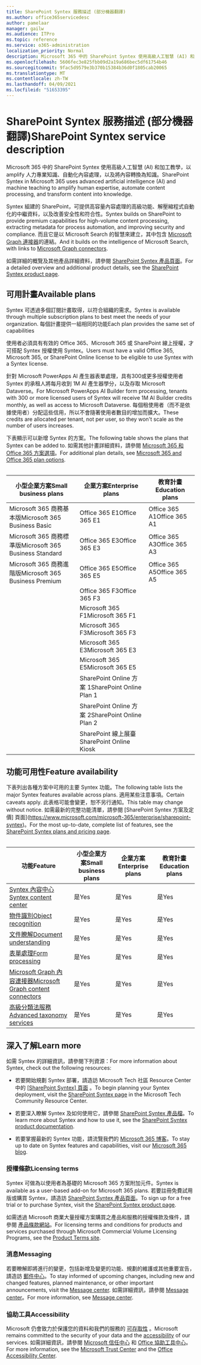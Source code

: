 ```yaml
---
title: SharePoint Syntex 服務描述 (部分機器翻譯)
ms.author: office365servicedesc
author: pamelaar
manager: gailw
ms.audience: ITPro
ms.topic: reference
ms.service: o365-administration
localization_priority: Normal
description: Microsoft 365 中的 SharePoint Syntex 使用高級人工智慧 (AI) 和加工教學，以 amplify 人力專業知識、自動化內容處理，以及將內容轉換為知識。
ms.openlocfilehash: 5606fec3e825fbb09d2a19a686bec5df61754b46
ms.sourcegitcommit: 9fac5d9579e3b370b15384b36d0f1805cab20065
ms.translationtype: MT
ms.contentlocale: zh-TW
ms.lasthandoff: 04/09/2021
ms.locfileid: "51653395"
---
```

# <a name="sharepoint-syntex-service-description"></a><span data-ttu-id="d90ce-103">SharePoint Syntex 服務描述 (部分機器翻譯)</span><span class="sxs-lookup"><span data-stu-id="d90ce-103">SharePoint Syntex service description</span></span> 

<span data-ttu-id="d90ce-104">Microsoft 365 中的 SharePoint Syntex 使用高級人工智慧 (AI) 和加工教學，以 amplify 人力專業知識、自動化內容處理，以及將內容轉換為知識。</span><span class="sxs-lookup"><span data-stu-id="d90ce-104">SharePoint Syntex in Microsoft 365 uses advanced artificial intelligence (AI) and machine teaching to amplify human expertise, automate content processing, and transform content into knowledge.</span></span>

<span data-ttu-id="d90ce-105">Syntex 組建的 SharePoint，可提供高容量內容處理的高級功能、解壓縮程式自動化的中繼資料，以及改善安全性和符合性。</span><span class="sxs-lookup"><span data-stu-id="d90ce-105">Syntex builds on SharePoint to provide premium capabilities for high-volume content processing, extracting metadata for process automation, and improving security and compliance.</span></span> <span data-ttu-id="d90ce-106">而且它是以 Microsoft Search 的智慧來建立，其中包含 [Microsoft Graph 連接器](/microsoftsearch/connectors-overview)的連結。</span><span class="sxs-lookup"><span data-stu-id="d90ce-106">And it builds on the intelligence of Microsoft Search, with links to [Microsoft Graph connectors](/microsoftsearch/connectors-overview).</span></span>

<span data-ttu-id="d90ce-107">如需詳細的概覽及其他產品詳細資料，請參閱 [SharePoint Syntex 產品頁面](https://aka.ms/sharepointsyntex)。</span><span class="sxs-lookup"><span data-stu-id="d90ce-107">For a detailed overview and additional product details, see the [SharePoint Syntex product page](https://aka.ms/sharepointsyntex).</span></span>

## <a name="available-plans"></a><span data-ttu-id="d90ce-108">可用計畫</span><span class="sxs-lookup"><span data-stu-id="d90ce-108">Available plans</span></span>

<span data-ttu-id="d90ce-109">Syntex 可透過多個訂閱計畫取得，以符合組織的需求。</span><span class="sxs-lookup"><span data-stu-id="d90ce-109">Syntex is available through multiple subscription plans to best meet the needs of your organization.</span></span> <span data-ttu-id="d90ce-110">每個計畫提供一組相同的功能</span><span class="sxs-lookup"><span data-stu-id="d90ce-110">Each plan provides the same set of capabilities</span></span>

<span data-ttu-id="d90ce-111">使用者必須具有有效的 Office 365、Microsoft 365 或 SharePoint 線上授權，才可搭配 Syntex 授權使用 Syntex。</span><span class="sxs-lookup"><span data-stu-id="d90ce-111">Users must have a valid Office 365, Microsoft 365, or SharePoint Online license to be eligible to use Syntex with a Syntex license.</span></span>

<span data-ttu-id="d90ce-112">針對 Microsoft PowerApps AI 產生器表單處理，具有300或更多授權使用者 Syntex 的承租人將每月收到 1M AI 產生器學分，以及存取 Microsoft Dataverse。</span><span class="sxs-lookup"><span data-stu-id="d90ce-112">For Microsoft PowerApps AI Builder form processing, tenants with 300 or more licensed users of Syntex will receive 1M AI Builder credits monthly, as well as access to Microsoft Dataverse.</span></span> <span data-ttu-id="d90ce-113">每個租使用者（而不是依據使用者）分配這些信用，所以不會隨著使用者數目的增加而擴大。</span><span class="sxs-lookup"><span data-stu-id="d90ce-113">These credits are allocated per tenant, not per user, so they won't scale as the number of users increases.</span></span>

<span data-ttu-id="d90ce-114">下表顯示可以新增 Syntex 的方案。</span><span class="sxs-lookup"><span data-stu-id="d90ce-114">The following table shows the plans that Syntex can be added to.</span></span> <span data-ttu-id="d90ce-115">如需其他計畫詳細資料，請參閱 [Microsoft 365 和 Office 365 方案選項](../office-365-platform-service-description/office-365-plan-options.md)。</span><span class="sxs-lookup"><span data-stu-id="d90ce-115">For additional plan details, see [Microsoft 365 and Office 365 plan options](../office-365-platform-service-description/office-365-plan-options.md).</span></span><br><br>


| <span data-ttu-id="d90ce-116">小型企業方案</span><span class="sxs-lookup"><span data-stu-id="d90ce-116">Small business plans</span></span>            | <span data-ttu-id="d90ce-117">企業方案</span><span class="sxs-lookup"><span data-stu-id="d90ce-117">Enterprise plans</span></span>         | <span data-ttu-id="d90ce-118">教育計畫</span><span class="sxs-lookup"><span data-stu-id="d90ce-118">Education plans</span></span>     |
| ------------------------------- | ------------------------ | ------------------- |
| <span data-ttu-id="d90ce-119">Microsoft 365 商務基本版</span><span class="sxs-lookup"><span data-stu-id="d90ce-119">Microsoft 365 Business Basic</span></span>    | <span data-ttu-id="d90ce-120">Office 365 E1</span><span class="sxs-lookup"><span data-stu-id="d90ce-120">Office 365 E1</span></span>            | <span data-ttu-id="d90ce-121">Office 365 A1</span><span class="sxs-lookup"><span data-stu-id="d90ce-121">Office 365 A1</span></span>       |
| <span data-ttu-id="d90ce-122">Microsoft 365 商務標準版</span><span class="sxs-lookup"><span data-stu-id="d90ce-122">Microsoft 365 Business Standard</span></span> | <span data-ttu-id="d90ce-123">Office 365 E3</span><span class="sxs-lookup"><span data-stu-id="d90ce-123">Office 365 E3</span></span>            | <span data-ttu-id="d90ce-124">Office 365 A3</span><span class="sxs-lookup"><span data-stu-id="d90ce-124">Office 365 A3</span></span>       |
| <span data-ttu-id="d90ce-125">Microsoft 365 商務進階版</span><span class="sxs-lookup"><span data-stu-id="d90ce-125">Microsoft 365 Business Premium</span></span>  | <span data-ttu-id="d90ce-126">Office 365 E5</span><span class="sxs-lookup"><span data-stu-id="d90ce-126">Office 365 E5</span></span>            | <span data-ttu-id="d90ce-127">Office 365 A5</span><span class="sxs-lookup"><span data-stu-id="d90ce-127">Office 365 A5</span></span>       |
|                                 | <span data-ttu-id="d90ce-128">Office 365 F3</span><span class="sxs-lookup"><span data-stu-id="d90ce-128">Office 365 F3</span></span>            |                     |
|                                 | <span data-ttu-id="d90ce-129">Microsoft 365 F1</span><span class="sxs-lookup"><span data-stu-id="d90ce-129">Microsoft 365 F1</span></span>         |                     |
|                                 | <span data-ttu-id="d90ce-130">Microsoft 365 F3</span><span class="sxs-lookup"><span data-stu-id="d90ce-130">Microsoft 365 F3</span></span>         |                     |
|                                 | <span data-ttu-id="d90ce-131">Microsoft 365 E3</span><span class="sxs-lookup"><span data-stu-id="d90ce-131">Microsoft 365 E3</span></span>         |                     |
|                                 | <span data-ttu-id="d90ce-132">Microsoft 365 E5</span><span class="sxs-lookup"><span data-stu-id="d90ce-132">Microsoft 365 E5</span></span>         |                     |
|                                 | <span data-ttu-id="d90ce-133">SharePoint Online 方案 1</span><span class="sxs-lookup"><span data-stu-id="d90ce-133">SharePoint Online Plan 1</span></span> |                     |
|                                 | <span data-ttu-id="d90ce-134">SharePoint Online 方案 2</span><span class="sxs-lookup"><span data-stu-id="d90ce-134">SharePoint Online Plan 2</span></span> |                     |
|                                 | <span data-ttu-id="d90ce-135">SharePoint 線上展臺</span><span class="sxs-lookup"><span data-stu-id="d90ce-135">SharePoint Online Kiosk</span></span>  |                     |

## <a name="feature-availability"></a><span data-ttu-id="d90ce-136">功能可用性</span><span class="sxs-lookup"><span data-stu-id="d90ce-136">Feature availability</span></span>

<span data-ttu-id="d90ce-137">下表列出各種方案中可用的主要 Syntex 功能。</span><span class="sxs-lookup"><span data-stu-id="d90ce-137">The following table lists the major Syntex features available across plans.</span></span> <span data-ttu-id="d90ce-138">適用某些注意事項。</span><span class="sxs-lookup"><span data-stu-id="d90ce-138">Certain caveats apply.</span></span> <span data-ttu-id="d90ce-139">此表格可能會變更，恕不另行通知。</span><span class="sxs-lookup"><span data-stu-id="d90ce-139">This table may change without notice.</span></span> <span data-ttu-id="d90ce-140">如需最新的完整功能清單，請參閱 [SharePoint Syntex 方案及定價] 頁面](https://www.microsoft.com/microsoft-365/enterprise/sharepoint-syntex)。</span><span class="sxs-lookup"><span data-stu-id="d90ce-140">For the most up-to-date, complete list of features, see the [SharePoint Syntex plans and pricing page](https://www.microsoft.com/microsoft-365/enterprise/sharepoint-syntex).</span></span><br><br>

| <span data-ttu-id="d90ce-141">功能</span><span class="sxs-lookup"><span data-stu-id="d90ce-141">Feature</span></span> | <span data-ttu-id="d90ce-142">小型企業方案</span><span class="sxs-lookup"><span data-stu-id="d90ce-142">Small business plans</span></span> | <span data-ttu-id="d90ce-143">企業方案</span><span class="sxs-lookup"><span data-stu-id="d90ce-143">Enterprise plans</span></span> | <span data-ttu-id="d90ce-144">教育計畫</span><span class="sxs-lookup"><span data-stu-id="d90ce-144">Education plans</span></span> |
|--|--|--|--|
| [<span data-ttu-id="d90ce-145">Syntex 內容中心</span><span class="sxs-lookup"><span data-stu-id="d90ce-145">Syntex content center</span></span>](sharepoint-syntex-features.md#syntex-content-center) | <span data-ttu-id="d90ce-146">是</span><span class="sxs-lookup"><span data-stu-id="d90ce-146">Yes</span></span> | <span data-ttu-id="d90ce-147">是</span><span class="sxs-lookup"><span data-stu-id="d90ce-147">Yes</span></span> | <span data-ttu-id="d90ce-148">是</span><span class="sxs-lookup"><span data-stu-id="d90ce-148">Yes</span></span> |
| [<span data-ttu-id="d90ce-149">物件識別</span><span class="sxs-lookup"><span data-stu-id="d90ce-149">Object recognition</span></span>](sharepoint-syntex-features.md#object-recognition) | <span data-ttu-id="d90ce-150">是</span><span class="sxs-lookup"><span data-stu-id="d90ce-150">Yes</span></span> | <span data-ttu-id="d90ce-151">是</span><span class="sxs-lookup"><span data-stu-id="d90ce-151">Yes</span></span> | <span data-ttu-id="d90ce-152">是</span><span class="sxs-lookup"><span data-stu-id="d90ce-152">Yes</span></span> |
| [<span data-ttu-id="d90ce-153">文件瞭解</span><span class="sxs-lookup"><span data-stu-id="d90ce-153">Document understanding</span></span>](sharepoint-syntex-features.md#document-understanding) | <span data-ttu-id="d90ce-154">是</span><span class="sxs-lookup"><span data-stu-id="d90ce-154">Yes</span></span> | <span data-ttu-id="d90ce-155">是</span><span class="sxs-lookup"><span data-stu-id="d90ce-155">Yes</span></span> | <span data-ttu-id="d90ce-156">是</span><span class="sxs-lookup"><span data-stu-id="d90ce-156">Yes</span></span> |
| [<span data-ttu-id="d90ce-157">表單處理</span><span class="sxs-lookup"><span data-stu-id="d90ce-157">Form processing</span></span>](sharepoint-syntex-features.md#form-processing) | <span data-ttu-id="d90ce-158">是</span><span class="sxs-lookup"><span data-stu-id="d90ce-158">Yes</span></span> | <span data-ttu-id="d90ce-159">是</span><span class="sxs-lookup"><span data-stu-id="d90ce-159">Yes</span></span> | <span data-ttu-id="d90ce-160">是</span><span class="sxs-lookup"><span data-stu-id="d90ce-160">Yes</span></span> |
| [<span data-ttu-id="d90ce-161">Microsoft Graph 內容連接器</span><span class="sxs-lookup"><span data-stu-id="d90ce-161">Microsoft Graph content connectors</span></span>](sharepoint-syntex-features.md#microsoft-graph-content-connectors) | <span data-ttu-id="d90ce-162">是</span><span class="sxs-lookup"><span data-stu-id="d90ce-162">Yes</span></span> | <span data-ttu-id="d90ce-163">是</span><span class="sxs-lookup"><span data-stu-id="d90ce-163">Yes</span></span> | <span data-ttu-id="d90ce-164">是</span><span class="sxs-lookup"><span data-stu-id="d90ce-164">Yes</span></span> |
| [<span data-ttu-id="d90ce-165">高級分類法服務</span><span class="sxs-lookup"><span data-stu-id="d90ce-165">Advanced taxonomy services</span></span>](sharepoint-syntex-features.md#advanced-taxonomy-services) | <span data-ttu-id="d90ce-166">是</span><span class="sxs-lookup"><span data-stu-id="d90ce-166">Yes</span></span> | <span data-ttu-id="d90ce-167">是</span><span class="sxs-lookup"><span data-stu-id="d90ce-167">Yes</span></span> | <span data-ttu-id="d90ce-168">是</span><span class="sxs-lookup"><span data-stu-id="d90ce-168">Yes</span></span> |

## <a name="learn-more"></a><span data-ttu-id="d90ce-169">深入了解</span><span class="sxs-lookup"><span data-stu-id="d90ce-169">Learn more</span></span>

<span data-ttu-id="d90ce-170">如需 Syntex 的詳細資訊，請參閱下列資源：</span><span class="sxs-lookup"><span data-stu-id="d90ce-170">For more information about Syntex, check out the following resources:</span></span>

  - <span data-ttu-id="d90ce-171">若要開始規劃 Syntex 部署，請造訪 Microsoft Tech 社區 Resource Center 中的 [ [SharePoint Syntex] 頁面](https://resources.techcommunity.microsoft.com/sharepoint-syntex/) 。</span><span class="sxs-lookup"><span data-stu-id="d90ce-171">To begin planning your Syntex deployment, visit the [SharePoint Syntex page](https://resources.techcommunity.microsoft.com/sharepoint-syntex/) in the Microsoft Tech Community Resource Center.</span></span>

  - <span data-ttu-id="d90ce-172">若要深入瞭解 Syntex 及如何使用它，請參閱 [SharePoint Syntex 產品檔](/microsoft-365/contentunderstanding/)。</span><span class="sxs-lookup"><span data-stu-id="d90ce-172">To learn more about Syntex and how to use it, see the [SharePoint Syntex product documentation](/microsoft-365/contentunderstanding/).</span></span>

  - <span data-ttu-id="d90ce-173">若要掌握最新的 Syntex 功能，請流覽我們的 [Microsoft 365 博客](https://go.microsoft.com/fwlink/?linkid=2084915)。</span><span class="sxs-lookup"><span data-stu-id="d90ce-173">To stay up to date on Syntex features and capabilities, visit our [Microsoft 365 blog](https://go.microsoft.com/fwlink/?linkid=2084915).</span></span>

### <a name="licensing-terms"></a><span data-ttu-id="d90ce-174">授權條款</span><span class="sxs-lookup"><span data-stu-id="d90ce-174">Licensing terms</span></span>

<span data-ttu-id="d90ce-175">Syntex 可做為以使用者為基礎的 Microsoft 365 方案附加元件。</span><span class="sxs-lookup"><span data-stu-id="d90ce-175">Syntex is available as a user-based add-on for Microsoft 365 plans.</span></span> <span data-ttu-id="d90ce-176">若要註冊免費試用版或購買 Syntex，請造訪 [SharePoint Syntex 產品頁面](https://aka.ms/sharepointsyntex)。</span><span class="sxs-lookup"><span data-stu-id="d90ce-176">To sign up for a free trial or to purchase Syntex, visit the [SharePoint Syntex product page](https://aka.ms/sharepointsyntex).</span></span>

<span data-ttu-id="d90ce-177">如需透過 Microsoft 商業大量授權方案購買之產品和服務的授權條款及條件，請參閱 [產品條款網站](https://www.microsoft.com/licensing/terms/)。</span><span class="sxs-lookup"><span data-stu-id="d90ce-177">For licensing terms and conditions for products and services purchased through Microsoft Commercial Volume Licensing Programs, see the [Product Terms site](https://www.microsoft.com/licensing/terms/).</span></span>

### <a name="messaging"></a><span data-ttu-id="d90ce-178">消息</span><span class="sxs-lookup"><span data-stu-id="d90ce-178">Messaging</span></span>

<span data-ttu-id="d90ce-179">若要瞭解即將進行的變更，包括新增及變更的功能、規劃的維護或其他重要宣告，請造訪 [郵件中心](https://go.microsoft.com/fwlink/p/?linkid=2070717)。</span><span class="sxs-lookup"><span data-stu-id="d90ce-179">To stay informed of upcoming changes, including new and changed features, planned maintenance, or other important announcements, visit the [Message center](https://go.microsoft.com/fwlink/p/?linkid=2070717).</span></span> <span data-ttu-id="d90ce-180">如需詳細資訊，請參閱 [Message center](/microsoft-365/admin/manage/message-center)。</span><span class="sxs-lookup"><span data-stu-id="d90ce-180">For more information, see [Message center](/microsoft-365/admin/manage/message-center).</span></span>

### <a name="accessibility"></a><span data-ttu-id="d90ce-181">協助工具</span><span class="sxs-lookup"><span data-stu-id="d90ce-181">Accessibility</span></span>

<span data-ttu-id="d90ce-182">Microsoft 仍會致力於保護您的資料和我們的服務的 [可存取性](https://www.microsoft.com/trust-center/compliance/accessibility) 。</span><span class="sxs-lookup"><span data-stu-id="d90ce-182">Microsoft remains committed to the security of your data and the [accessibility](https://www.microsoft.com/trust-center/compliance/accessibility) of our services.</span></span> <span data-ttu-id="d90ce-183">如需詳細資訊，請參閱 [Microsoft 信任中心](https://www.microsoft.com/trust-center) 和 [Office 協助工具中心](https://support.office.com/article/ecab0fcf-d143-4fe8-a2ff-6cd596bddc6d)。</span><span class="sxs-lookup"><span data-stu-id="d90ce-183">For more information, see the [Microsoft Trust Center](https://www.microsoft.com/trust-center) and the [Office Accessibility Center](https://support.office.com/article/ecab0fcf-d143-4fe8-a2ff-6cd596bddc6d).</span></span>
